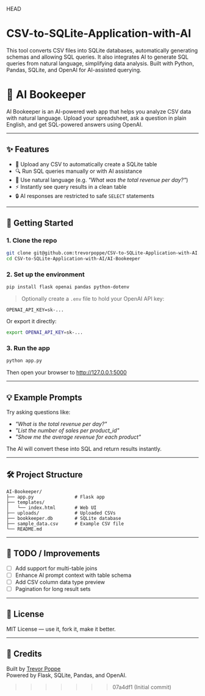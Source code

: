 HEAD
# CSV-to-SQLite-Application-with-AI
This tool converts CSV files into SQLite databases, automatically generating schemas and allowing SQL queries. It also integrates AI to generate SQL queries from natural language, simplifying data analysis. Built with Python, Pandas, SQLite, and OpenAI for AI-assisted querying.

# 🧾 AI Bookeeper

AI Bookeeper is an AI-powered web app that helps you analyze CSV data with natural language. Upload your spreadsheet, ask a question in plain English, and get SQL-powered answers using OpenAI.

---

## ✨ Features

- 📂 Upload any CSV to automatically create a SQLite table
- 🔍 Run SQL queries manually or with AI assistance
- 🧠 Use natural language (e.g. *"What was the total revenue per day?"*)
- ⚡ Instantly see query results in a clean table
- 🔒 AI responses are restricted to safe `SELECT` statements

---

## 🚀 Getting Started

### 1. Clone the repo

```bash
git clone git@github.com:trevorpoppe/CSV-to-SQLite-Application-with-AI.git
cd CSV-to-SQLite-Application-with-AI/AI-Bookeeper
```

### 2. Set up the environment

```bash
pip install flask openai pandas python-dotenv
```

> Optionally create a `.env` file to hold your OpenAI API key:

```env
OPENAI_API_KEY=sk-...
```

Or export it directly:

```bash
export OPENAI_API_KEY=sk-...
```

### 3. Run the app

```bash
python app.py
```

Then open your browser to http://127.0.0.1:5000

---

## 💡 Example Prompts

Try asking questions like:

- *"What is the total revenue per day?"*
- *"List the number of sales per product_id"*
- *"Show me the average revenue for each product"*

The AI will convert these into SQL and return results instantly.

---

## 🛠 Project Structure

```
AI-Bookeeper/
├── app.py               # Flask app
├── templates/
│   └── index.html       # Web UI
├── uploads/             # Uploaded CSVs
├── bookkeeper.db        # SQLite database
├── sample_data.csv      # Example CSV file
└── README.md
```

---

## 🧹 TODO / Improvements

- [ ] Add support for multi-table joins
- [ ] Enhance AI prompt context with table schema
- [ ] Add CSV column data type preview
- [ ] Pagination for long result sets

---

## 📄 License

MIT License — use it, fork it, make it better.

---

## 🙌 Credits

Built by [Trevor Poppe](https://github.com/trevorpoppe)  
Powered by Flask, SQLite, Pandas, and OpenAI.
>>>>>>> 07a4df1 (Initial commit)

